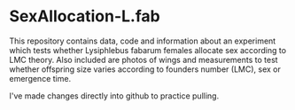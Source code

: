 # SexAllocation-L.fab
This repository contains data, code and information about an experiment which tests whether Lysiphlebus fabarum females allocate sex according to LMC theory. Also included are photos of wings and measurements to test whether offspring size varies according to founders number (LMC), sex or emergence time.

I've made changes directly into github to practice pulling.
